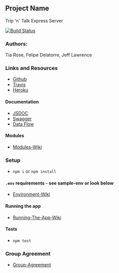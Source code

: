 
## Project Name
Trip 'n' Talk Express Server

[![Build Status](https://www.travis-ci.com/team-trip-n-talk/ExpressServer.svg?branch=master)](https://www.travis-ci.com/team-trip-n-talk/ExpressServer)

### Authors: 
Tia Rose, Felipe Delatorre, Jeff Lawrence

### Links and Resources
* [Github](https://github.com/team-trip-n-talk/ExpressServer)
* [Travis](https://www.travis-ci.com/team-trip-n-talk/ExpressServer)
* [Heroku](https://trip-n-talk-express-server.herokuapp.com/)

#### Documentation
* [JSDOC](https://trip-n-talk-express-server.herokuapp.com/docs)
* [Swagger](https://trip-n-talk-express-server.herokuapp.com/api-docs)
* [Data Flow](https://www.lucidchart.com/documents/edit/b4adc909-52d2-460a-9a0a-d8cfb7211ec5/0)

#### Modules

* [Modules-Wiki](https://github.com/team-trip-n-talk/ExpressServer/wiki/Modules)

### Setup
*  `npm i` or `npm install`

#### `.env` requirements - see sample-env or look below
* [Environment-Wiki](https://github.com/team-trip-n-talk/ExpressServer/wiki/Environment-setup-requirements)

#### Running the app
* [Running-The-App-Wiki](https://github.com/team-trip-n-talk/ExpressServer/wiki/Running-the-app)

#### Tests
* `npm test`

### Group Agreement
* [Group-Agreement](https://github.com/team-trip-n-talk/ExpressServer/wiki/Group-Agreement)


